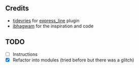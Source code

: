 ## Credits
- [tjdevries](https://github.com/tjdevries) for [express_line](https://github.com/tjdevries/express_line.nvim) plugin
- [ibhagwam](https://github.com/ibhagwan) for the inspiration and code

## TODO
- [ ] Instructions
- [x] Refactor into modules (tried before but there was a glitch)
